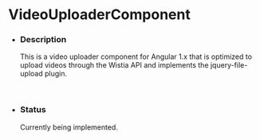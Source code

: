 # VideoUploaderComponent

<ul>

<li><h3>Description</h3></li>
<p> This is a video uploader component for Angular 1.x that is optimized to upload videos through the Wistia API and implements the jquery-file-upload plugin.</p><br/>

<li><h3>Status</h3></li>
<p>Currently being implemented.</p></br>

</ul>
